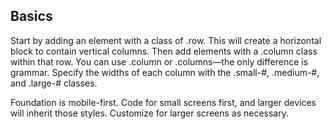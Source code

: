 ## Basics

Start by adding an element with a class of .row. This will create a horizontal block to contain vertical columns. Then add elements with a .column class within that row. You can use .column or .columns—the only difference is grammar. Specify the widths of each column with the .small-#, .medium-#, and .large-# classes.

Foundation is mobile-first. Code for small screens first, and larger devices will inherit those styles. Customize for larger screens as necessary.